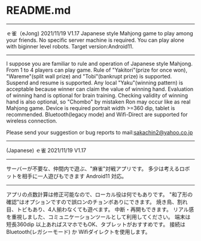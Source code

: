 ﻿# README.md 
*************************************************************************
ｅ雀（eJong)           2021/11/19  V1.17
Japanese style Mahjong game to play among your friends.
No specific server machine is required.
You can play alone with biginner level robots.
Target version:Android11.
*****
I suppose you are familiar to rule and operation of Japanese style Mahjong.
From 1 to 4 players can play game.
Rule of "Yakitori"(prize for once won), "Wareme"(split wall prize)  and "Tobi"(bankrupt prize) is supported.
Suspend and resume is supported.
Any local "Yaku"(winning pattern) is acceptable
 because winner can claim the value of winning hand.
Evaluation of winning hand is optional for brain training.
Checking validity of winning hand is also optional,
so "Chombo" by mistaken Ron may occur like as real Mahjong game.
Device is required portrait width >=360 dip, tablet is recommended.
Bluetooth(legacy mode) and Wifi-Direct are supported for wireless connection.

Please send your suggestion or bug reports to mail:sakachin2@yahoo.co.jp

*************************************************************************
(Japanese)
ｅ雀                  2021/11/19  V1.17
***** 
サーバーが不要な、仲間内で遊ぶ、"麻雀"対戦アプリです。
多少は考えるロボットを相手に一人遊びもできます
Android11 対応。
*****
アプリの点数計算は修正可能なので、ローカル役は何でもありです。
"和了形の確認"はオプションですので誤ロンのチョンボありにできます。
焼き鳥、割れ目、トビもあり、4人揃わなくても遊べます。
中断・再開もできます。
リアル感を重視しました、コミュニケーションツールとして利用してください。
端末は 短長360dip 以上あればスマホでもOK、タブレットがおすすめです。
接続はBluetooth(レガシーモード) か Wifiダイレクトを使用します。
